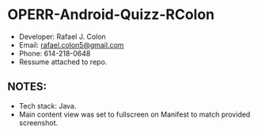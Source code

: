 # OPERR-Android-Quizz-RColon
* Developer: Rafael J. Colon
* Email: rafael.colon5@gmail.com
* Phone: 614-218-0648
* Ressume attached to repo.

## NOTES:
 * Tech stack: Java.
 * Main content view was set to fullscreen on Manifest to match provided screenshot.
